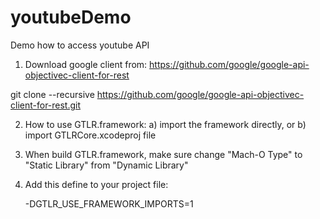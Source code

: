 # youtubeDemo

Demo how to access youtube API

1) Download google client from: https://github.com/google/google-api-objectivec-client-for-rest

 git clone --recursive https://github.com/google/google-api-objectivec-client-for-rest.git

2) How to use GTLR.framework: a) import the framework directly, or b) import GTLRCore.xcodeproj file

3) When build GTLR.framework, make sure change "Mach-O Type" to "Static Library" from "Dynamic Library"

4) Add this define to your project file:

   -DGTLR_USE_FRAMEWORK_IMPORTS=1
